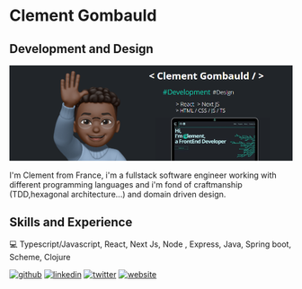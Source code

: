 # Clement Gombauld
## Development and Design
![Development and Design](https://github.com/clemgbld/clemgbld/blob/main/final.PNG)

I'm Clement from France, i'm a fullstack software engineer working with different programming languages and i'm fond of craftmanship (TDD,hexagonal architecture...) and domain driven design.

## Skills and Experience
💻 Typescript/Javascript, React, Next Js, Node , Express, Java, Spring boot, Scheme, Clojure


[<img src='https://cdn.jsdelivr.net/npm/simple-icons@3.0.1/icons/github.svg' alt='github' height='40'>](https://github.com/https://github.com/clemgbld)  [<img src='https://cdn.jsdelivr.net/npm/simple-icons@3.0.1/icons/linkedin.svg' alt='linkedin' height='40'>](https://www.linkedin.com/in/https://www.linkedin.com/in/cl%C3%A9ment-gombauld//)  [<img src='https://cdn.jsdelivr.net/npm/simple-icons@3.0.1/icons/twitter.svg' alt='twitter' height='40'>](https://twitter.com/Clemgbld_)  [<img src='https://cdn.jsdelivr.net/npm/simple-icons@3.0.1/icons/icloud.svg' alt='website' height='40'>](https://clementgombauld.netlify.app/)  

